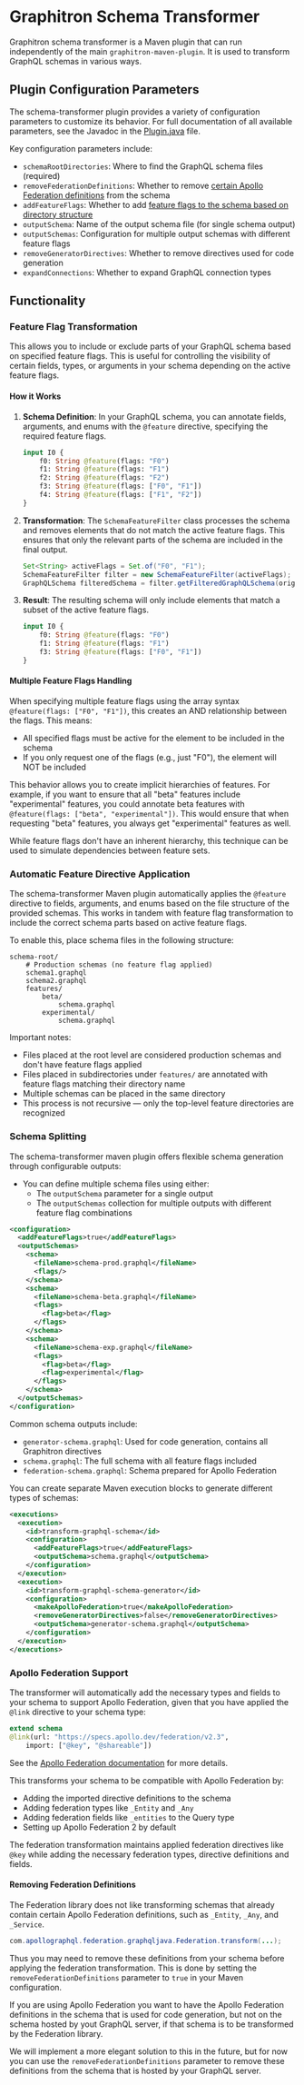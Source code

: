 # Graphitron Schema Transformer

Graphitron schema transformer is a Maven plugin that can run independently of the main `graphitron-maven-plugin`.
It is used to transform GraphQL schemas in various ways.

## Plugin Configuration Parameters

The schema-transformer plugin provides a variety of configuration parameters to customize its behavior.
For full documentation of all available parameters, see the Javadoc in the [Plugin.java](./graphitron-schema-transformer-maven-plugin/src/main/java/no/fellesstudentsystem/schema_transformer/maven/Plugin.java) file.

Key configuration parameters include:

- `schemaRootDirectories`: Where to find the GraphQL schema files (required)
- `removeFederationDefinitions`: Whether to remove [certain Apollo Federation definitions](#removing-federation-definitions) from the schema
- `addFeatureFlags`: Whether to add [feature flags to the schema based on directory structure](#Feature-Flag-Transformation)
- `outputSchema`: Name of the output schema file (for single schema output)
- `outputSchemas`: Configuration for multiple output schemas with different feature flags
- `removeGeneratorDirectives`: Whether to remove directives used for code generation
- `expandConnections`: Whether to expand GraphQL connection types

## Functionality

### Feature Flag Transformation

This allows you to include or exclude parts of your GraphQL schema based on specified feature flags. 
This is useful for controlling the visibility of certain fields, types, or arguments in your schema depending on the active feature flags.

#### How it Works

1. **Schema Definition**: In your GraphQL schema, you can annotate fields, arguments, and enums with the `@feature` directive,
specifying the required feature flags.

    ```graphql
    input I0 {
        f0: String @feature(flags: "F0")
        f1: String @feature(flags: "F1")
        f2: String @feature(flags: "F2")
        f3: String @feature(flags: ["F0", "F1"])
        f4: String @feature(flags: ["F1", "F2"])
    }
    ```

2. **Transformation**: The `SchemaFeatureFilter` class processes the schema and removes elements that do not match the active feature flags. 
This ensures that only the relevant parts of the schema are included in the final output.

    ```java
    Set<String> activeFlags = Set.of("F0", "F1");
    SchemaFeatureFilter filter = new SchemaFeatureFilter(activeFlags);
    GraphQLSchema filteredSchema = filter.getFilteredGraphQLSchema(originalSchema);
    ```

3. **Result**: The resulting schema will only include elements that match a subset of the active feature flags.

    ```graphql
    input I0 {
        f0: String @feature(flags: "F0")
        f1: String @feature(flags: "F1")
        f3: String @feature(flags: ["F0", "F1"])
    }
    ```

#### Multiple Feature Flags Handling

When specifying multiple feature flags using the array syntax `@feature(flags: ["F0", "F1"])`, this creates an AND relationship between the flags. This means:

- All specified flags must be active for the element to be included in the schema
- If you only request one of the flags (e.g., just "F0"), the element will NOT be included

This behavior allows you to create implicit hierarchies of features. For example, if you want to ensure that all "beta" features include "experimental" features, 
you could annotate beta features with `@feature(flags: ["beta", "experimental"])`. This would ensure that when requesting "beta" features, you always get "experimental" features as well.

While feature flags don't have an inherent hierarchy, this technique can be used to simulate dependencies between feature sets.

### Automatic Feature Directive Application

The schema-transformer Maven plugin automatically applies the `@feature` directive to fields, arguments, and enums based on the file structure of the provided schemas. This works in tandem with feature flag transformation to include the correct schema parts based on active feature flags.

To enable this, place schema files in the following structure:

```plaintext
schema-root/
    # Production schemas (no feature flag applied)
    schema1.graphql
    schema2.graphql
    features/
        beta/
            schema.graphql
        experimental/
            schema.graphql
```

Important notes:
* Files placed at the root level are considered production schemas and don't have feature flags applied
* Files placed in subdirectories under `features/` are annotated with feature flags matching their directory name
* Multiple schemas can be placed in the same directory
* This process is not recursive — only the top-level feature directories are recognized

### Schema Splitting

The schema-transformer maven plugin offers flexible schema generation through configurable outputs:

- You can define multiple schema files using either:
    - The `outputSchema` parameter for a single output
    - The `outputSchemas` collection for multiple outputs with different feature flag combinations

```xml
<configuration>
  <addFeatureFlags>true</addFeatureFlags>
  <outputSchemas>
    <schema>
      <fileName>schema-prod.graphql</fileName>
      <flags/>
    </schema>
    <schema>
      <fileName>schema-beta.graphql</fileName>
      <flags>
        <flag>beta</flag>
      </flags>
    </schema>
    <schema>
      <fileName>schema-exp.graphql</fileName>
      <flags>
        <flag>beta</flag>
        <flag>experimental</flag>
      </flags>
    </schema>
  </outputSchemas>
</configuration>
```

Common schema outputs include:

- `generator-schema.graphql`: Used for code generation, contains all Graphitron directives
- `schema.graphql`: The full schema with all feature flags included
- `federation-schema.graphql`: Schema prepared for Apollo Federation

You can create separate Maven execution blocks to generate different types of schemas:

```xml
<executions>
  <execution>
    <id>transform-graphql-schema</id>
    <configuration>
      <addFeatureFlags>true</addFeatureFlags>
      <outputSchema>schema.graphql</outputSchema>
    </configuration>
  </execution>
  <execution>
    <id>transform-graphql-schema-generator</id>
    <configuration>
      <makeApolloFederation>true</makeApolloFederation>
      <removeGeneratorDirectives>false</removeGeneratorDirectives>
      <outputSchema>generator-schema.graphql</outputSchema>
    </configuration>
  </execution>
</executions>
```

### Apollo Federation Support

The transformer will automatically add the necessary types and fields to your schema to support Apollo Federation, 
given that you have applied the `@link` directive to your schema type:
```graphql
extend schema
@link(url: "https://specs.apollo.dev/federation/v2.3",
    import: ["@key", "@shareable"])
```
See the [Apollo Federation documentation](https://www.apollographql.com/docs/graphos/schema-design/federated-schemas/reference/directives#importing-directives) for more details.

This transforms your schema to be compatible with Apollo Federation by:
- Adding the imported directive definitions to the schema
- Adding federation types like `_Entity` and `_Any`
- Adding federation fields like `_entities` to the Query type
- Setting up Apollo Federation 2 by default

The federation transformation maintains applied federation directives like `@key` while adding the necessary federation types, directive definitions and fields.

#### Removing Federation Definitions
The Federation library does not like transforming schemas that already contain certain 
Apollo Federation definitions, such as `_Entity`, `_Any`, and `_Service`.

```java
com.apollographql.federation.graphqljava.Federation.transform(...);
```
Thus you may need to remove these definitions from your schema before applying the federation transformation.
This is done by setting the `removeFederationDefinitions` parameter to `true` in your Maven configuration.

If you are using Apollo Federation you want to have the Apollo Federation definitions in the schema that is used for code generation,
but not on the schema hosted by yout GraphQL server, if that schema is to be transformed by the Federation library.

We will implement a more elegant solution to this in the future, but for now you can use the `removeFederationDefinitions` parameter to remove these definitions from the schema that is hosted by your GraphQL server.